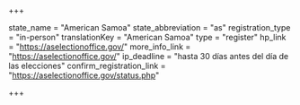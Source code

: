 +++

state_name = "American Samoa"
state_abbreviation = "as"
registration_type = "in-person"
translationKey = "American Samoa"
type = "register"
hp_link = "https://aselectionoffice.gov/"
more_info_link = "https://aselectionoffice.gov/"
ip_deadline = "hasta 30 días antes del día de las elecciones"
confirm_registration_link = "https://aselectionoffice.gov/status.php"

+++